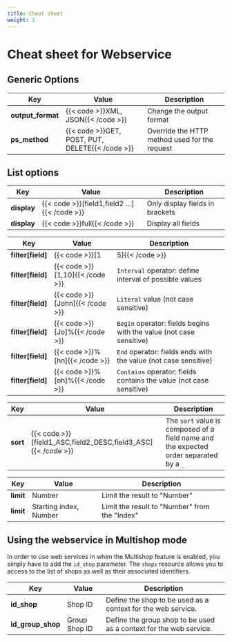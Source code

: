 ```yaml
---
title: Cheat sheet
weight: 2
---
```


# Cheat sheet for Webservice

## Generic Options

| Key | Value | Description |
|-----|-------|-------------|
| **output_format** | {{< code >}}XML, JSON{{< /code >}} | Change the output format |
| **ps_method** | {{< code >}}GET, POST, PUT, DELETE{{< /code >}} | Override the HTTP method used for the request |

## List options

| Key | Value | Description |
|-----|-------|-------------|
| **display** | {{< code >}}[field1,field2 …]{{< /code >}} | Only display fields in brackets |
| **display** | {{< code >}}full{{< /code >}} | Display all fields |

| Key | Value | Description |
|-----|-------|-------------|
| **filter[field]** | {{< code >}}[1|5]{{< /code >}} | `OR` operator: list of possible values                              |
| **filter[field]** | {{< code >}}[1,10]{{< /code >}}     | `Interval` operator: define interval of possible values             |
| **filter[field]** | {{< code >}}[John]{{< /code >}}     | `Literal` value (not case sensitive)                                |
| **filter[field]** | {{< code >}}[Jo]%{{< /code >}}      | `Begin` operator: fields begins with the value (not case sensitive) |
| **filter[field]** | {{< code >}}%[hn]{{< /code >}}      | `End` operator: fields ends with the value (not case sensitive)     |
| **filter[field]** | {{< code >}}%[oh]%{{< /code >}}     | `Contains` operator: fields contains the value (not case sensitive) |

| Key | Value | Description |
|-----|-------|-------------|
| **sort** | {{< code >}}[field1_ASC,field2_DESC,field3_ASC]{{< /code >}} | The `sort` value is composed of a field name and the expected order separated by a `_` |

| Key | Value | Description |
|-----|-------|-------------|
| **limit** | Number | Limit the result to "Number" |
| **limit** | Starting index, Number | Limit the result to "Number" from the "Index" |

## Using the webservice in Multishop mode

In order to use web services in when the Multishop feature is enabled, you simply have to add the `id_shop` parameter. The `shops` resource allows you to access to the list of shops as well as their associated identifiers.

| Key | Value | Description |
|-----|-------|-------------|
| **id_shop** | Shop ID | Define the shop to be used as a context for the web service. |
| **id_group_shop** | Group Shop ID | Define the group shop to be used as a context for the web service. |
